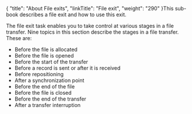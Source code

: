 {
    "title": "About File  exits",
    "linkTitle": "File exit",
    "weight": "290"
}This sub-book describes a file exit and how to use this exit.

The file exit task enables you to take control at various stages in
a file transfer. Nine topics in this section describe the stages in a file transfer. These are:

-   Before
    the file is allocated
-   Before
    the file is opened
-   Before
    the start of the transfer
-   Before
    a record is sent or after it is received
-   Before
    repositioning
-   After
    a synchronization point
-   Before
    the end of the file
-   Before
    the file is closed
-   Before
    the end of the transfer
-   After
    a transfer interruption

